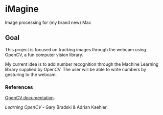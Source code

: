 # iMagine
Image processing for (my brand new) Mac

## Goal
This project is focused on tracking images through the webcam using OpenCV, a fun computer vision library.

My current idea is to add number recognition through the Machine Learning library supplied by OpenCV.  The user will be able to write numbers by gesturing to the webcam.

### References

[OpenCV documentation](http://docs.opencv.org/2.4.13/).

*Learning OpenCV* - Gary Bradski & Adrian Kaehler.

